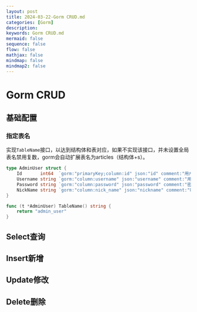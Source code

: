```yaml
---
layout: post
title: 2024-03-22-Gorm CRUD.md
categories: [Gorm]
description: 
keywords: Gorm CRUD.md
mermaid: false
sequence: false
flow: false
mathjax: false
mindmap: false
mindmap2: false
---
```

# Gorm CRUD

## 基础配置

### 指定表名

实现`TableName`接口，以达到结构体和表对应，如果不实现该接口，并未设置全局表名禁用复数，gorm会自动扩展表名为articles（结构体+s）。

```go
type AdminUser struct {
	Id       int64  `gorm:"primaryKey;column:id" json:"id" comment:"用户ID"`
	Username string `gorm:"column:username" json:"username" comment:"用户名"`
	Password string `gorm:"column:password" json:"password" comment:"密码"`
	NickName string `gorm:"column:nick_name" json:"nickname" comment:"昵称"`
}

func (t *AdminUser) TableName() string {
	return "admin_user"
}
```



## Select查询



## Insert新增



## Update修改



## Delete删除




